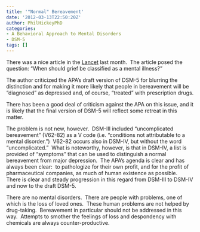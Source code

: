 ```yaml
---
title: '"Normal" Bereavement'
date: '2012-03-13T22:50:20Z'
author: PhilHickeyPhD
categories:
- A Behavioral Approach to Mental Disorders
- DSM-5
tags: []
---
```


There was a nice article in the <a href="http://www.thelancet.com/journals/lancet/article/PIIS0140-6736%2812%2960248-7/fulltext">Lancet</a> last month.  The article posed the question: “When should grief be classified as a mental illness?”

The author criticized the APA’s draft version of DSM-5 for blurring the distinction and for making it more likely that people in bereavement will be “diagnosed” as depressed and, of course, “treated” with prescription drugs.

There has been a good deal of criticism against the APA on this issue, and it is likely that the final version of DSM-5 will reflect some retreat in this matter.

The problem is not new, however.  DSM-III included “uncomplicated bereavement” (V62-82) as a V code (i.e. “conditions not attributable to a mental disorder.”)  V62-82 occurs also in DSM-IV, but without the word “uncomplicated.”  What is noteworthy, however, is that in DSM-IV, a list is provided of “symptoms” that can be used to distinguish a normal bereavement from major depression.  The APA’s agenda is clear and has always been clear:  to pathologize for their own profit, and for the profit of pharmaceutical companies, as much of human existence as possible.  There is clear and steady progression in this regard from DSM-III to DSM-IV and now to the draft DSM-5.

There are no mental disorders.  There are people with problems, one of which is the loss of loved ones.  These human problems are not helped by drug-taking.  Bereavement in particular should not be addressed in this way.  Attempts to smother the feelings of loss and despondency with chemicals are always counter-productive.